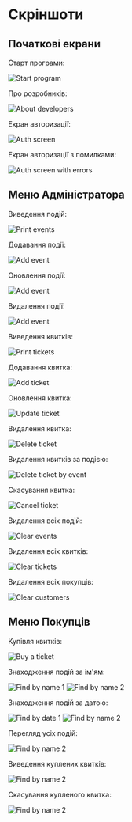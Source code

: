 # Скріншоти

## Початкові екрани

Старт програми:

![Start program](../screenshots/01-start-program.png)

Про розробників:

![About developers](../screenshots/02-about-developers.png)

Екран авторизації:

![Auth screen](../screenshots/03-auth-screen.png)

Екран авторизації з помилками:

![Auth screen with errors](../screenshots/04-auth-screen-with-errors.png)

## Меню Адміністратора

Виведення подій:

![Print events](../screenshots/05-print-events.png)

Додавання події:

![Add event](../screenshots/06-add-event.png)

Оновлення події:

![Add event](../screenshots/07-update-event.png)

Видалення події:

![Add event](../screenshots/08-delete-event.png)

Виведення квитків:

![Print tickets](../screenshots/09-print-ticket.png)

Додавання квитка:

![Add ticket](../screenshots/10-add-ticket.png)

Оновлення квитка:

![Update ticket](../screenshots/11-update-ticket.png)

Видалення квитка:

![Delete ticket](../screenshots/12-delete-ticket.png)

Видалення квитків за подією:

![Delete ticket by event](../screenshots/13-delete-ticket-by-event.png)

Скасування квитка:

![Cancel ticket](../screenshots/14-cancel-ticket.png)

Видалення всіх подій:

![Clear events](../screenshots/15-clear-events.png)

Видалення всіх квитків:

![Clear tickets](../screenshots/16-clear-tickets.png)

Видалення всіх покупців:

![Clear customers](../screenshots/17-clear-customers.png)

## Меню Покупців

Купівля квитків:

![Buy a ticket](../screenshots/18-buy-a-ticket.png)

Знаходження подій за ім'ям:

![Find by name 1](../screenshots/19-find-by-name-1.png)
![Find by name 2](../screenshots/19-find-by-name-2.png)

Знаходження подій за датою:

![Find by date 1](../screenshots/20-find-by-date-1.png)
![Find by name 2](../screenshots/20-find-by-date-2.png)

Перегляд усіх подій:

![Find by name 2](../screenshots/21-print-all-events.png)

Виведення куплених квитків:

![Find by name 2](../screenshots/22-print-bougth-tickets.png)

Скасування купленого квитка:

![Find by name 2](../screenshots/23-cancel-ticket.png)
